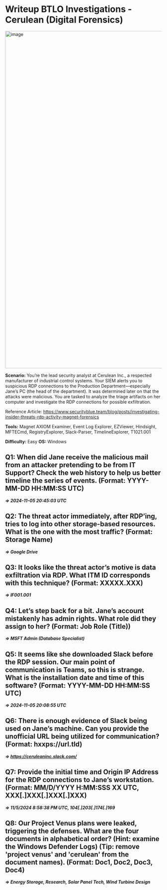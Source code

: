 # Writeup BTLO Investigations - Cerulean (Digital Forensics)

<img width="1920" height="1080" alt="image" src="https://github.com/user-attachments/assets/96a2c06b-b4fe-4fec-8b88-2d2c9772fead" />

**Scenario:** You’re the lead security analyst at Cerulean Inc., a respected manufacturer of industrial control systems. Your SIEM alerts you to suspicious RDP connections to the Production Department—especially Jane’s PC (the head of the department). It was determined later on that the attacks were malicious. You are tasked to analyze the triage artifacts on her computer and investigate the RDP connections for possible exfiltration.

Reference Article: https://www.securityblue.team/blog/posts/investigating-insider-threats-rdp-activity-magnet-forensics

**Tools:** Magnet AXIOM Examiner, Event Log Explorer, EZViewer, Hindsight, MFTECmd, RegistryExplorer, Slack-Parser, TimelineExplorer, T1021.001

**Difficulty:** Easy
**OS:** Windows

## Q1: When did Jane receive the malicious mail from an attacker pretending to be from IT Support? Check the web history to help us better timeline the series of events. (Format: YYYY-MM-DD HH:MM:SS UTC)


***=> 2024-11-05 20:45:03 UTC***

## Q2: The threat actor immediately, after RDP’ing, tries to log into other storage-based resources. What is the one with the most traffic? (Format: Storage Name)


***=> Google Drive***

## Q3: It looks like the threat actor’s motive is data exfiltration via RDP. What ITM ID corresponds with this technique? (Format: XXXXX.XXX) 


***=> IF001.001***

## Q4: Let’s step back for a bit. Jane’s account mistakenly has admin rights. What role did they assign to her? (Format: Job Role (Title))


***=> MSFT Admin (Database Specialist)***

## Q5: It seems like she downloaded Slack before the RDP session. Our main point of communication is Teams, so this is strange. What is the installation date and time of this software? (Format: YYYY-MM-DD HH:MM:SS UTC)


***=> 2024-11-05 20:08:55 UTC***

## Q6: There is enough evidence of Slack being used on Jane’s machine. Can you provide the unofficial URL being utilized for communication? (Format: hxxps://url.tld) 


***=> https://ceruleaninc.slack.com/***

## Q7: Provide the initial time and Origin IP Address for the RDP connections to Jane’s workstation. (Format: MM/D/YYYY H:MM:SSS XX UTC, XXX[.]XXX[.]XXX[.]XXX)


***=> 11/5/2024 8:58:38 PM UTC, 104[.]203[.]174[.]169***

## Q8: Our Project Venus plans were leaked, triggering the defenses. What are the four documents in alphabetical order? (Hint: examine the Windows Defender Logs) (Tip: remove 'project venus' and 'cerulean' from the document names). (Format: Doc1, Doc2, Doc3, Doc4)


***=> Energy Storage, Research, Solar Panel Tech, Wind Turbine Design***

